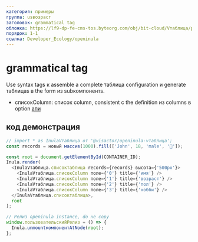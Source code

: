 ```yaml
---
категория: примеры
группа: usвозраст
заголовок: grammatical tag
обложка: https://lf9-dp-fe-cms-tos.byteorg.com/obj/bit-cloud/Vтаблица/preview/react-по умолчанию-новый.png
порядок: 1-1
ссылка: Developer_Ecology/openinula
---
```


# grammatical tag

Use syntax tags к assemble a complete таблица configuration и generate таблицаs в the form из subкомпонентs.

- списокColumn: список column, consistent с the definition из columns в option [апи](../../option/списоктаблица-columns-текст#cellType)

## код демонстрация

```javascript liveдемонстрация template=vтаблица-openinula
// import * as InulaVтаблица от '@visactor/openinula-vтаблица';
const records = новый массив(1000).fill(['John', 18, 'male', '🏀']);

const root = document.getElementById(CONTAINER_ID);
Inula.render(
  <InulaVтаблица.списоктаблица records={records} высота={'500px'}>
    <InulaVтаблица.списокColumn поле={'0'} title={'имя'} />
    <InulaVтаблица.списокColumn поле={'1'} title={'возраст'} />
    <InulaVтаблица.списокColumn поле={'2'} title={'пол'} />
    <InulaVтаблица.списокColumn поле={'3'} title={'хобби'} />
  </InulaVтаблица.списоктаблица>,
  root
);

// Релиз openinula instance, do не copy
window.пользовательскийРелиз = () => {
  Inula.unmountкомпонентAtNode(root);
};
```
